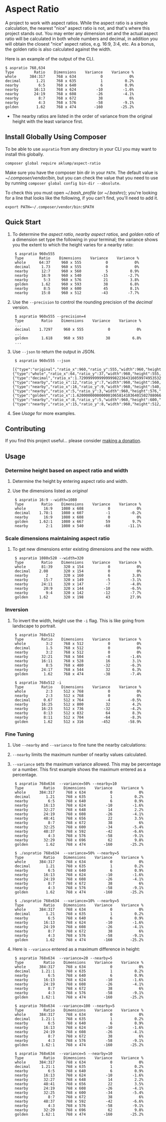 # Aspect Ratio

A project to work with aspect ratios.  While the aspect ratio is a simple calculation, the nearest "nice" aspect ratio is not, and that's where this project stands out.  You may enter any dimension set and the actual aspect ratio will be calculated in both whole numbers and decimal, in addition you will obtain the closest "nice" aspect ratios, e.g. 16:9, 3:4, etc.  As a bonus, the golden ratio is also calculated against the width.

Here is an example of the output of the CLI.

    $ aspratio 768,634
    Type         Ratio    Dimensions    Variance    Variance %
    whole      384:317     768 x 634           0            0%
    decimal       1.21     768 x 635           1          0.2%
    nearby         6:5     768 x 640           6          0.9%
    nearby       16:13     768 x 624         -10         -1.6%
    nearby       24:19     768 x 608         -26         -4.1%
    nearby         8:7     768 x 672          38            6%
    nearby         4:3     768 x 576         -58         -9.1%
    golden        1.62     768 x 474        -160        -25.2%

* The nearby ratios are listed in the order of variance from the original height with the least variance first.

## Install Globally Using Composer

To be able to use `aspratio` from any directory in your CLI you may want to install this globally.

    composer global require aklump/aspect-ratio

Make sure you have the composer bin dir in your `PATH`. The default value is _~/.composer/vendor/bin_, but you can check the value that you need to use by running `composer global config bin-dir --absolute`.
    
To check this you must open _~/.bash_profile_ (or _~/.bashrc_); you're looking for a line that looks like the following, if you can't find, you'll need to add it.
                                 
    export PATH=~/.composer/vendor/bin:$PATH

## Quick Start

1. To determine the _aspect ratio_, _nearby aspect ratios_, and _golden ratio_ of a dimension set type the following in your terminal; the variance shows you the extent to which the height varies for a nearby ratio:
        
        $ aspratio 960x555
        Type       Ratio    Dimensions    Variance    Variance %
        whole      64:37     960 x 555           0            0%
        decimal     1.73     960 x 555           0            0%
        nearby      12:7     960 x 560           5          0.9%
        nearby      16:9     960 x 540         -15         -2.7%
        nearby       5:3     960 x 576          21          3.8%
        golden      1.62     960 x 593          38          6.8%
        nearby       8:5     960 x 600          45          8.1%
        nearby      15:8     960 x 512         -43         -7.7%
        
1. Use the `--precision` to control the rounding precision of the _decimal_ version.

        $ aspratio 960x555 --precision=4
        Type        Ratio    Dimensions    Variance    Variance %
        ...
        decimal    1.7297     960 x 555           0            0%
        ...
        golden      1.618     960 x 593          38          6.8%
        ...

1. Use `--json` to return the output in JSON.

        $ aspratio 960x555 --json
        [{"type":"original","ratio_x":960,"ratio_y":555,"width":960,"height":555,"difference_y":0,"difference_y_percent":"0%"},{"type":"whole","ratio_x":64,"ratio_y":37,"width":960,"height":555,"difference_y":0,"difference_y_percent":"0%"},{"type":"decimal","ratio_x":1.729999999999999982236431605997495353221893310546875,"ratio_y":1,"width":960,"height":554.9132947976878540430334396660327911376953125,"difference_y":0,"difference_y_percent":"0%"},{"type":"nearby","ratio_x":12,"ratio_y":7,"width":960,"height":560,"difference_y":5,"difference_y_percent":"0.900900900901%"},{"type":"nearby","ratio_x":16,"ratio_y":9,"width":960,"height":540,"difference_y":-15,"difference_y_percent":"-2.7027027027%"},{"type":"nearby","ratio_x":5,"ratio_y":3,"width":960,"height":576,"difference_y":21,"difference_y_percent":"3.78378378378%"},{"type":"golden","ratio_x":1.62000000000000010658141036401502788066864013671875,"ratio_y":1,"width":960,"height":592.59259259259260943508706986904144287109375,"difference_y":38,"difference_y_percent":"6.84684684685%"},{"type":"nearby","ratio_x":8,"ratio_y":5,"width":960,"height":600,"difference_y":45,"difference_y_percent":"8.10810810811%"},{"type":"nearby","ratio_x":15,"ratio_y":8,"width":960,"height":512,"difference_y":-43,"difference_y_percent":"-7.74774774775%"}]

1. See _Usage_ for more examples.

## Contributing

If you find this project useful... please consider [making a donation](https://www.paypal.com/cgi-bin/webscr?cmd=_s-xclick&hosted_button_id=4E5KZHDQCEUV8&item_name=Gratitude%20for%20aklump%2Faspect-ratio).

## Usage

### Determine height based on aspect ratio and width

1. Determine the height by entering aspect ratio and width.
1. Use the dimensions listed as _original_

        $ aspratio 16:9 --width=1080
        Type        Ratio    Dimensions    Variance    Variance %
        whole        16:9    1080 x 608           0            0%
        decimal    1.78:1    1080 x 607          -1         -0.2%
        nearby       16:9    1080 x 608           0            0%
        golden     1.62:1    1080 x 667          59          9.7%
        nearby        2:1    1080 x 540         -68        -11.1%

### Scale dimensions maintaining aspect ratio

1. To get new dimensions enter existing dimensions and the new width.

        $ aspratio 1080x520 --width=320
        Type        Ratio    Dimensions    Variance    Variance %
        whole       81:39     320 x 154           0            0%
        decimal    2.08       320 x 154           0            0%
        nearby        2       320 x 160           6          3.8%
        nearby       15:7     320 x 149          -5         -3.1%
        nearby      24:11     320 x 147          -7         -4.8%
        nearby       20:9     320 x 144         -10         -6.5%
        nearby        9:4     320 x 142         -12         -7.7%
        golden     1.62       320 x 198          43         27.9%

### Inversion

1. To invert the width, height use the `-i` flag.  This is like going from landscape to portrait.

        $ aspratio 768x512
        Type        Ratio    Dimensions    Variance    Variance %
        whole         3:2     768 x 512           0            0%
        decimal       1.5     768 x 512           0            0%
        nearby        3:2     768 x 512           0            0%
        nearby      32:21     768 x 504          -8         -1.6%
        nearby      16:11     768 x 528          16          3.1%
        nearby        8:5     768 x 480         -32         -6.3%
        nearby      24:17     768 x 544          32          6.3%
        golden       1.62     768 x 474         -38         -7.4%
        
        $ aspratio 768x512 -i
        Type        Ratio    Dimensions    Variance    Variance %
        whole         2:3     512 x 768           0            0%
        nearby        2:3     512 x 768           0            0%
        decimal      0.67     512 x 764          -4         -0.5%
        nearby      16:25     512 x 800          32          4.2%
        nearby      16:23     512 x 736         -32         -4.2%
        nearby       8:13     512 x 832          64          8.3%
        nearby       8:11     512 x 704         -64         -8.3%
        golden       1.62     512 x 316        -452        -58.9%


### Fine Tuning

1. Use `--nearby` and `--variance` to fine tune the nearby calculations:
1. `--nearby` limits the maximum number of nearby values calculated.
1. `--variance` sets the maximum variance allowed.  This may be percentage or a number.  This first example shows the maximum entered as a percentage.

        $ aspratio 768x634  --variance=50% --nearby=10
        Type         Ratio    Dimensions    Variance    Variance %
        whole      384:317     768 x 634           0            0%
        decimal       1.21     768 x 635           1          0.2%
        nearby         6:5     768 x 640           6          0.9%
        nearby       16:13     768 x 624         -10         -1.6%
        nearby       32:27     768 x 648          14          2.2%
        nearby       24:19     768 x 608         -26         -4.1%
        nearby       48:41     768 x 656          22          3.5%
        nearby         8:7     768 x 672          38            6%
        nearby       32:25     768 x 600         -34         -5.4%
        nearby       48:37     768 x 592         -42         -6.6%
        nearby         4:3     768 x 576         -58         -9.1%
        nearby       32:29     768 x 696          62          9.8%
        golden        1.62     768 x 474        -160        -25.2%
        
        $ ./aspratio 768x634  --variance=50% --nearby=5
        Type         Ratio    Dimensions    Variance    Variance %
        whole      384:317     768 x 634           0            0%
        decimal       1.21     768 x 635           1          0.2%
        nearby         6:5     768 x 640           6          0.9%
        nearby       16:13     768 x 624         -10         -1.6%
        nearby       24:19     768 x 608         -26         -4.1%
        nearby         8:7     768 x 672          38            6%
        nearby         4:3     768 x 576         -58         -9.1%
        golden        1.62     768 x 474        -160        -25.2%
        
        $ ./aspratio 768x634  --variance=10% --nearby=5
        Type         Ratio    Dimensions    Variance    Variance %
        whole      384:317     768 x 634           0            0%
        decimal       1.21     768 x 635           1          0.2%
        nearby         6:5     768 x 640           6          0.9%
        nearby       16:13     768 x 624         -10         -1.6%
        nearby       24:19     768 x 608         -26         -4.1%
        nearby         8:7     768 x 672          38            6%
        nearby         4:3     768 x 576         -58         -9.1%
        golden        1.62     768 x 474        -160        -25.2%
          
1. Here is `--variance` entered as a maximum difference in height:

        $ aspratio 768x634  --variance=20 --nearby=5
        Type         Ratio    Dimensions    Variance    Variance %
        whole      384:317     768 x 634           0            0%
        decimal     1.21:1     768 x 635           1          0.2%
        nearby         6:5     768 x 640           6          0.9%
        nearby       16:13     768 x 624         -10         -1.6%
        nearby       24:19     768 x 608         -26         -4.1%
        nearby         8:7     768 x 672          38            6%
        nearby         4:3     768 x 576         -58         -9.1%
        golden      1.62:1     768 x 474        -160        -25.2%
        
        $ aspratio 768x634  --variance=100 --nearby=5
        Type         Ratio    Dimensions    Variance    Variance %
        whole      384:317     768 x 634           0            0%
        decimal     1.21:1     768 x 635           1          0.2%
        nearby         6:5     768 x 640           6          0.9%
        nearby       16:13     768 x 624         -10         -1.6%
        nearby       24:19     768 x 608         -26         -4.1%
        nearby         8:7     768 x 672          38            6%
        nearby         4:3     768 x 576         -58         -9.1%
        golden      1.62:1     768 x 474        -160        -25.2%
        
        $ aspratio 768x634  --variance=5 --nearby=10
        Type         Ratio    Dimensions    Variance    Variance %
        whole      384:317     768 x 634           0            0%
        decimal     1.21:1     768 x 635           1          0.2%
        nearby         6:5     768 x 640           6          0.9%
        nearby       16:13     768 x 624         -10         -1.6%
        nearby       32:27     768 x 648          14          2.2%
        nearby       48:41     768 x 656          22          3.5%
        nearby       24:19     768 x 608         -26         -4.1%
        nearby       32:25     768 x 600         -34         -5.4%
        nearby         8:7     768 x 672          38            6%
        nearby       48:37     768 x 592         -42         -6.6%
        nearby         4:3     768 x 576         -58         -9.1%
        nearby       32:29     768 x 696          62          9.8%
        golden      1.62:1     768 x 474        -160        -25.2%
